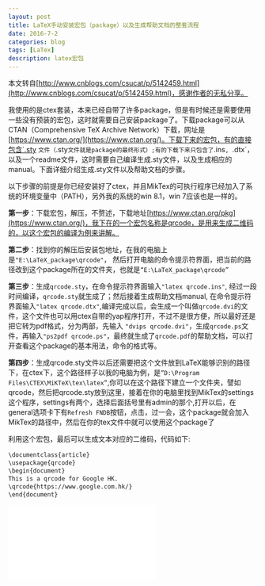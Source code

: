 ```yaml
---
layout: post
title: LaTeX手动安装宏包（package）以及生成帮助文档的整套流程 
date: 2016-7-2
categories: blog
tags: [LaTex]
description: latex宏包
---
```

本文转自[http://www.cnblogs.com/csucat/p/5142459.html](http://www.cnblogs.com/csucat/p/5142459.html)，感谢作者的无私分享。

我使用的是ctex套装，本来已经自带了许多package，但是有时候还是需要使用一些没有预装的宏包，这时就需要自己安装package了。下载package可以从CTAN（Comprehensive TeX Archive Network）下载，网址是[https://www.ctan.org/](https://www.ctan.org/)。下载下来的宏包，有的直接包含`.sty `文件（`.sty`文件就是package的最终形式）;有的下载下来只包含了`.ins`, `.dtx`，以及一个readme文件，这时需要自己编译生成.sty文件，以及生成相应的manual。下面详细介绍生成.sty文件以及帮助文档的步骤。

以下步骤的前提是你已经安装好了ctex，并且MikTex的可执行程序已经加入了系统的环境变量中（PATH），另外我的系统的win 8.1，win 7应该也是一样的。

**第一步**：下载宏包，解压，不赘述，下载地址[https://www.ctan.org/pkg](https://www.ctan.org/)，我下在的一个宏包名称是qrcode，是用来生成二维码的，以这个宏包的编译为例来讲解。

**第二步**：找到你的解压后安装包地址，在我的电脑上是`"E:\LaTeX_package\qrcode"`， 然后打开电脑的命令提示符界面，把当前的路径改到这个package所在的文件夹，也就是`“E:\LaTeX_package\qrcode”`

**第三步**：生成`qrcode.sty`，在命令提示符界面输入`"latex qrcode.ins"`, 经过一段时间编译，`qrcode.sty`就生成了；然后接着生成帮助文档manual, 在命令提示符界面输入`"latex qrcode.dtx"`,编译完成以后，会生成一个叫做`qrcode.dvi`的文件，这个文件也可以用ctex自带的yap程序打开，不过不是很方便，所以最好还是把它转为pdf格式，分为两部，先输入 `"dvips qrcode.dvi"`，生成`qrcode.ps`文件，再输入`"ps2pdf qrcode.ps"`，最终就生成了`qrcode.pdf`的帮助文档，可以打开查看这个package的基本用法，命令的格式等。

**第四步**：生成qrcode.sty文件以后还需要把这个文件放到LaTeX能够识别的路径下，在ctex下，这个路径样子以我的电脑为例，是`”D:\Program Files\CTEX\MiKTeX\tex\latex”`,你可以在这个路径下建立一个文件夹，譬如qrcode，然后把qrcode.sty放到这里，接着在你的电脑里找到MikTex的settings这个程序，settings有两个，选择后面括号里有admin的那个,打开以后，在general选项卡下有`Refresh FNDB`按钮，点击，过一会，这个package就会加入MikTex的路径中，然后在你的tex文件中就可以使用这个package了

利用这个宏包，最后可以生成文本对应的二维码，代码如下:

```
\documentclass{article} 
\usepackage{qrcode} 
\begin{document} 
This is a qrcode for Google HK. 
\qrcode{https://www.google.com.hk/} 
\end{document}

```

![](qrcode.pdf)








